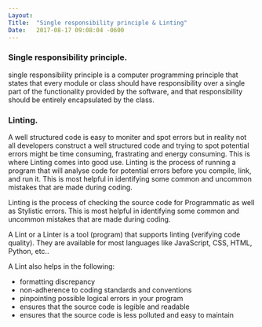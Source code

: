 ```yaml
---
Layout:	
Title:	"Single responsibility principle & Linting"
Date:	2017-08-17 09:08:04 -0600
---
```


### Single responsibility principle.
single responsibility principle is a computer programming principle that states that every module or class should have responsibility over a single part of the functionality provided by the software, and that responsibility should be entirely encapsulated by the class.

### Linting.
A well structured code is easy to moniter and spot errors but in reality not all developers construct a well structured code and trying to spot potential errors might be time consuming, frastrating and energy consuming. This is where Linting comes into good use.
Linting is the process of running a program that will analyse code for potential errors before you compile, link, and run it.
This is most helpful in identifying some common and uncommon mistakes that are made during coding.

Linting is the process of checking the source code for Programmatic as well as Stylistic errors. This is most helpful in identifying some common and uncommon mistakes that are made during coding.

A Lint or a Linter is a tool (program) that supports linting (verifying code quality). They are available for most languages like JavaScript, CSS, HTML, Python, etc..

A Lint also helps in the following:
 -  formatting discrepancy 
 -  non-adherence to coding standards and conventions 
 -  pinpointing possible logical errors in your program
 -  ensures that the source code is legible and readable
 -  ensures that the source code is less polluted and easy to maintain

